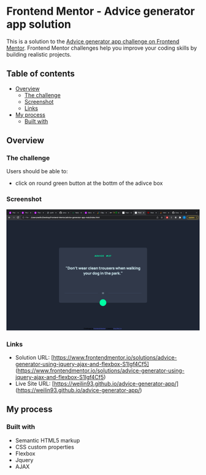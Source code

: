 # Frontend Mentor - Advice generator app solution

This is a solution to the [Advice generator app challenge on Frontend Mentor](https://www.frontendmentor.io/challenges/advice-generator-app-QdUG-13db). Frontend Mentor challenges help you improve your coding skills by building realistic projects.

## Table of contents

- [Overview](#overview)
  - [The challenge](#the-challenge)
  - [Screenshot](#screenshot)
  - [Links](#links)
- [My process](#my-process)
  - [Built with](#built-with)


## Overview

### The challenge

Users should be able to:
- click on round green button at the bottm of the adivce box

### Screenshot

![](./screenshot.png)


### Links

- Solution URL: [https://www.frontendmentor.io/solutions/advice-generator-using-jquery-ajax-and-flexbox-S1Igf4Cf5] (https://www.frontendmentor.io/solutions/advice-generator-using-jquery-ajax-and-flexbox-S1Igf4Cf5)
- Live Site URL: [https://weilin93.github.io/advice-generator-app/] (https://weilin93.github.io/advice-generator-app/) 

## My process

### Built with

- Semantic HTML5 markup
- CSS custom properties
- Flexbox
- Jquery
- AJAX

